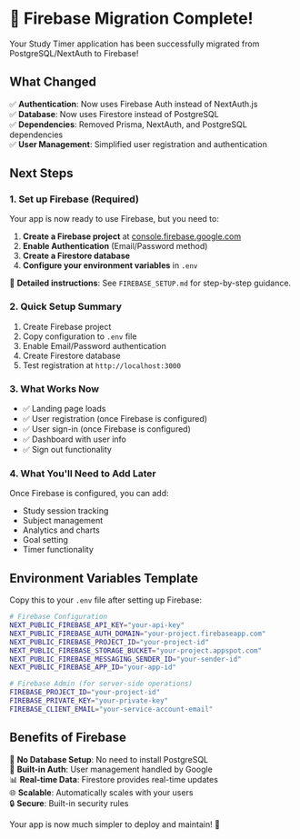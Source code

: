 # 🎉 Firebase Migration Complete!

Your Study Timer application has been successfully migrated from PostgreSQL/NextAuth to Firebase! 

## What Changed

✅ **Authentication**: Now uses Firebase Auth instead of NextAuth.js  
✅ **Database**: Now uses Firestore instead of PostgreSQL  
✅ **Dependencies**: Removed Prisma, NextAuth, and PostgreSQL dependencies  
✅ **User Management**: Simplified user registration and authentication  

## Next Steps

### 1. Set up Firebase (Required)

Your app is now ready to use Firebase, but you need to:

1. **Create a Firebase project** at [console.firebase.google.com](https://console.firebase.google.com)
2. **Enable Authentication** (Email/Password method)
3. **Create a Firestore database**
4. **Configure your environment variables** in `.env`

📖 **Detailed instructions**: See `FIREBASE_SETUP.md` for step-by-step guidance.

### 2. Quick Setup Summary

1. Create Firebase project
2. Copy configuration to `.env` file
3. Enable Email/Password authentication
4. Create Firestore database
5. Test registration at `http://localhost:3000`

### 3. What Works Now

- ✅ Landing page loads
- ✅ User registration (once Firebase is configured)
- ✅ User sign-in (once Firebase is configured)
- ✅ Dashboard with user info
- ✅ Sign out functionality

### 4. What You'll Need to Add Later

Once Firebase is configured, you can add:
- Study session tracking
- Subject management
- Analytics and charts
- Goal setting
- Timer functionality

## Environment Variables Template

Copy this to your `.env` file after setting up Firebase:

```bash
# Firebase Configuration
NEXT_PUBLIC_FIREBASE_API_KEY="your-api-key"
NEXT_PUBLIC_FIREBASE_AUTH_DOMAIN="your-project.firebaseapp.com"
NEXT_PUBLIC_FIREBASE_PROJECT_ID="your-project-id"
NEXT_PUBLIC_FIREBASE_STORAGE_BUCKET="your-project.appspot.com"
NEXT_PUBLIC_FIREBASE_MESSAGING_SENDER_ID="your-sender-id"
NEXT_PUBLIC_FIREBASE_APP_ID="your-app-id"

# Firebase Admin (for server-side operations)
FIREBASE_PROJECT_ID="your-project-id"
FIREBASE_PRIVATE_KEY="your-private-key"
FIREBASE_CLIENT_EMAIL="your-service-account-email"
```

## Benefits of Firebase

🚀 **No Database Setup**: No need to install PostgreSQL  
🔐 **Built-in Auth**: User management handled by Google  
📊 **Real-time Data**: Firestore provides real-time updates  
🌐 **Scalable**: Automatically scales with your users  
🔒 **Secure**: Built-in security rules  

Your app is now much simpler to deploy and maintain! 🎯
